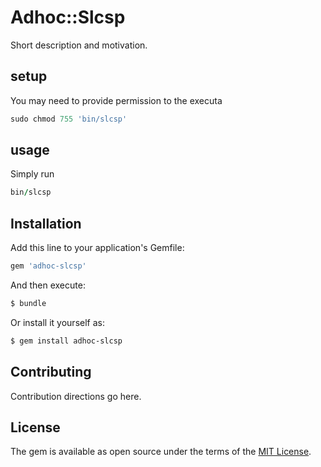 # Adhoc::Slcsp
Short description and motivation.

## setup
You may need to provide permission to the executa
```ruby
sudo chmod 755 'bin/slcsp'
```

## usage
Simply run
```ruby
bin/slcsp
```

## Installation
Add this line to your application's Gemfile:

```ruby
gem 'adhoc-slcsp'
```

And then execute:
```bash
$ bundle
```

Or install it yourself as:
```bash
$ gem install adhoc-slcsp
```

## Contributing
Contribution directions go here.

## License
The gem is available as open source under the terms of the [MIT License](https://opensource.org/licenses/MIT).
